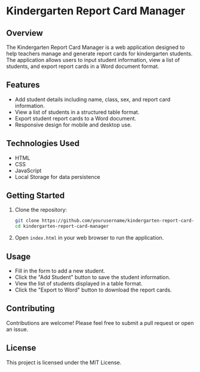 # Kindergarten Report Card Manager

## Overview

The Kindergarten Report Card Manager is a web application designed to help teachers manage and generate report cards for kindergarten students. The application allows users to input student information, view a list of students, and export report cards in a Word document format.

## Features

- Add student details including name, class, sex, and report card information.
- View a list of students in a structured table format.
- Export student report cards to a Word document.
- Responsive design for mobile and desktop use.

## Technologies Used

- HTML
- CSS
- JavaScript
- Local Storage for data persistence

## Getting Started

1. Clone the repository:
   ```bash
   git clone https://github.com/yourusername/kindergarten-report-card-manager.git
   cd kindergarten-report-card-manager
   ```

2. Open `index.html` in your web browser to run the application.

## Usage

- Fill in the form to add a new student.
- Click the "Add Student" button to save the student information.
- View the list of students displayed in a table format.
- Click the "Export to Word" button to download the report cards.

## Contributing

Contributions are welcome! Please feel free to submit a pull request or open an issue.

## License

This project is licensed under the MIT License.